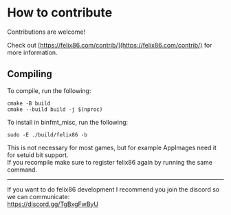 # How to contribute

Contributions are welcome!

Check out [https://felix86.com/contrib/](https://felix86.com/contrib/) for more information.

## Compiling
To compile, run the following:

```
cmake -B build
cmake --build build -j $(nproc)
```

To install in binfmt_misc, run the following:
```
sudo -E ./build/felix86 -b
```
This is not necessary for most games, but for example AppImages need it for setuid bit support.    
If you recompile make sure to register felix86 again by running the same command.    


---

If you want to do felix86 development I recommend you join the discord so we can communicate:    
https://discord.gg/TgBxgFwByU